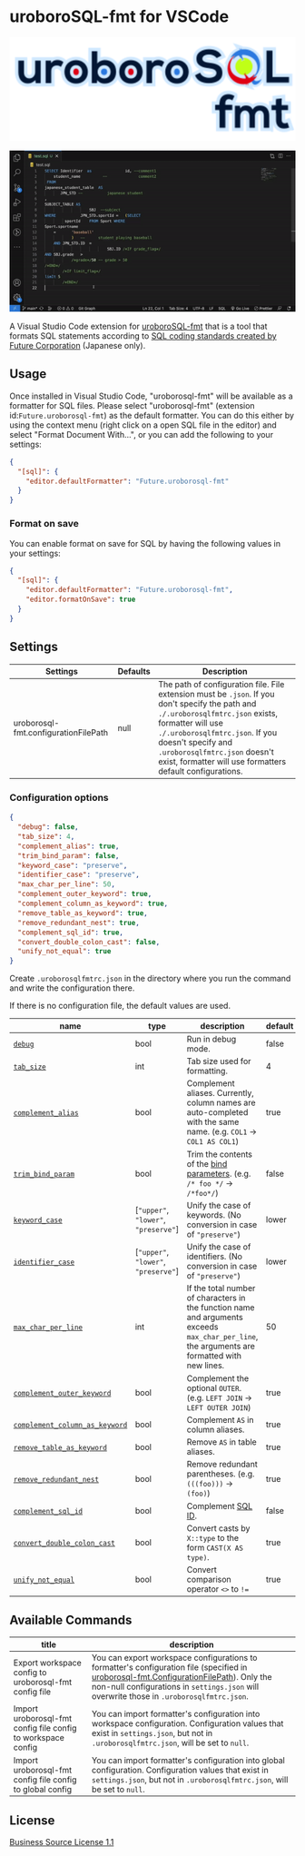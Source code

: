# uroboroSQL-fmt for VSCode

![logo](./images/logo.png)

![demo](./images/demo.gif)

A Visual Studio Code extension for [uroboroSQL-fmt](https://github.com/future-architect/uroborosql-fmt) that is a tool that formats SQL statements according to [SQL coding standards created by Future Corporation](https://future-architect.github.io/coding-standards/documents/forSQL/SQL%E3%82%B3%E3%83%BC%E3%83%87%E3%82%A3%E3%83%B3%E3%82%B0%E8%A6%8F%E7%B4%84%EF%BC%88PostgreSQL%EF%BC%89.html) (Japanese only).

## Usage

Once installed in Visual Studio Code, "uroborosql-fmt" will be available as a formatter for SQL files. Please select "uroborosql-fmt" (extension id:`Future.uroborosql-fmt`) as the default formatter. You can do this either by using the context menu (right click on a open SQL file in the editor) and select "Format Document With...", or you can add the following to your settings:

```json
{
  "[sql]": {
    "editor.defaultFormatter": "Future.uroborosql-fmt"
  }
}
```

### Format on save

You can enable format on save for SQL by having the following values in your settings:

```json
{
  "[sql]": {
    "editor.defaultFormatter": "Future.uroborosql-fmt",
    "editor.formatOnSave": true
  }
}
```

## Settings

| Settings                             | Defaults | Description                                                                                                                                                                                                                                                                                               |
| ------------------------------------ | -------- | --------------------------------------------------------------------------------------------------------------------------------------------------------------------------------------------------------------------------------------------------------------------------------------------------------- |
| uroborosql-fmt.configurationFilePath | null     | The path of configuration file. File extension must be `.json`. If you don't specify the path and `./.uroborosqlfmtrc.json` exists, formatter will use `./.uroborosqlfmtrc.json`. If you doesn't specify and `.uroborosqlfmtrc.json` doesn't exist, formatter will use formatters default configurations. |

### Configuration options

```json
{
  "debug": false,
  "tab_size": 4,
  "complement_alias": true,
  "trim_bind_param": false,
  "keyword_case": "preserve",
  "identifier_case": "preserve",
  "max_char_per_line": 50,
  "complement_outer_keyword": true,
  "complement_column_as_keyword": true,
  "remove_table_as_keyword": true,
  "remove_redundant_nest": true,
  "complement_sql_id": true,
  "convert_double_colon_cast": false,
  "unify_not_equal": true
}
```

Create `.uroborosqlfmtrc.json` in the directory where you run the command and write the configuration there.

If there is no configuration file, the default values are used.

| name                                                                                                                                        | type                                 | description                                                                                                                                                                                                                                            | default |
| ------------------------------------------------------------------------------------------------------------------------------------------- | ------------------------------------ | ------------------------------------------------------------------------------------------------------------------------------------------------------------------------------------------------------------------------------------------------------ | ------- |
| [`debug`](https://github.com/future-architect/uroborosql-fmt/blob/main/docs/options/debug.md)                                               | bool                                 | Run in debug mode.                                                                                                                                                                                                                                     | false   |
| [`tab_size`](https://github.com/future-architect/uroborosql-fmt/blob/main/docs/options/tab_size.md)                                         | int                                  | Tab size used for formatting.                                                                                                                                                                                                                          | 4       |
| [`complement_alias`](https://github.com/future-architect/uroborosql-fmt/blob/main/docs/options/complement_alias.md)                         | bool                                 | Complement aliases. Currently, column names are auto-completed with the same name. (e.g. `COL1` → `COL1 AS COL1`)                                                                                                                                      | true    |
| [`trim_bind_param`](https://github.com/future-architect/uroborosql-fmt/blob/main/docs/options/trim_bind_param.md)                           | bool                                 | Trim the contents of the [bind parameters](https://future-architect.github.io/uroborosql-doc/background/#%E3%83%8F%E3%82%99%E3%82%A4%E3%83%B3%E3%83%88%E3%82%99%E3%83%8F%E3%82%9A%E3%83%A9%E3%83%A1%E3%83%BC%E3%82%BF). (e.g. `/* foo */` → `/*foo*/`) | false   |
| [`keyword_case`](https://github.com/future-architect/uroborosql-fmt/blob/main/docs/options/keyword_case.md)                                 | [`"upper"`, `"lower"`, `"preserve"`] | Unify the case of keywords. (No conversion in case of `"preserve"`)                                                                                                                                                                                    | lower   |
| [`identifier_case`](https://github.com/future-architect/uroborosql-fmt/blob/main/docs/options/identifier_case.md)                           | [`"upper"`, `"lower"`, `"preserve"`] | Unify the case of identifiers. (No conversion in case of `"preserve"`)                                                                                                                                                                                 | lower   |
| [`max_char_per_line`](https://github.com/future-architect/uroborosql-fmt/blob/main/docs/options/max_char_per_line.md)                       | int                                  | If the total number of characters in the function name and arguments exceeds `max_char_per_line`, the arguments are formatted with new lines.                                                                                                          | 50      |
| [`complement_outer_keyword`](https://github.com/future-architect/uroborosql-fmt/blob/main/docs/options/complement_outer_keyword.md)         | bool                                 | Complement the optional `OUTER`. (e.g. `LEFT JOIN` → `LEFT OUTER JOIN`)                                                                                                                                                                                | true    |
| [`complement_column_as_keyword`](https://github.com/future-architect/uroborosql-fmt/blob/main/docs/options/complement_column_as_keyword.md) | bool                                 | Complement `AS` in column aliases.                                                                                                                                                                                                                     | true    |
| [`remove_table_as_keyword`](https://github.com/future-architect/uroborosql-fmt/blob/main/docs/options/remove_table_as_keyword.md)           | bool                                 | Remove `AS` in table aliases.                                                                                                                                                                                                                          | true    |
| [`remove_redundant_nest`](https://github.com/future-architect/uroborosql-fmt/blob/main/docs/options/remove_redundant_nest.md)               | bool                                 | Remove redundant parentheses. (e.g. `(((foo)))` → `(foo)`)                                                                                                                                                                                             | true    |
| [`complement_sql_id`](https://github.com/future-architect/uroborosql-fmt/blob/main/docs/options/complement_sql_id.md)                       | bool                                 | Complement [SQL ID](https://palette-doc.rtfa.as/coding-standards/forSQL/SQL%E3%82%B3%E3%83%BC%E3%83%87%E3%82%A3%E3%83%B3%E3%82%B0%E8%A6%8F%E7%B4%84%EF%BC%88uroboroSQL%EF%BC%89.html#sql-%E8%AD%98%E5%88%A5%E5%AD%90).                                 | false   |
| [`convert_double_colon_cast`](https://github.com/future-architect/uroborosql-fmt/blob/main/docs/options/convert_double_colon_cast.md)       | bool                                 | Convert casts by `X::type` to the form `CAST(X AS type)`.                                                                                                                                                                                              | true    |
| [`unify_not_equal`](https://github.com/future-architect/uroborosql-fmt/blob/main/docs/options/unify_not_equal.md)                           | bool                                 | Convert comparison operator `<>` to `!=`                                                                                                                                                                                                               | true    |

## Available Commands

| title                                                        | description                                                                                                                                                                                                                                                                                                                                      |
| ------------------------------------------------------------ | ------------------------------------------------------------------------------------------------------------------------------------------------------------------------------------------------------------------------------------------------------------------------------------------------------------------------------------------------ |
| Export workspace config to uroborosql-fmt config file        | You can export workspace configurations to formatter's configuration file (specified in [uroborosql-fmt.ConfigurationFilePath](https://github.com/future-architect/vscode-uroborosql-fmt/#:~:text=uroborosql%2Dfmt.configurationFilePath)). Only the non-null configurations in `settings.json` will overwrite those in `.uroborosqlfmtrc.json`. |
| Import uroborosql-fmt config file config to workspace config | You can import formatter's configuration into workspace configuration. Configuration values that exist in `settings.json`, but not in `.uroborosqlfmtrc.json`, will be set to `null`.                                                                                                                                                            |
| Import uroborosql-fmt config file config to global config    | You can import formatter's configuration into global configuration. Configuration values that exist in `settings.json`, but not in `.uroborosqlfmtrc.json`, will be set to `null`.                                                                                                                                                               |

## License

[Business Source License 1.1](https://github.com/future-architect/vscode-uroborosql-fmt/blob/main/LICENSE)
